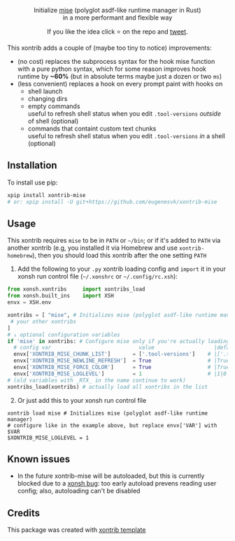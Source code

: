 <p align="center">
Initialize <a href="https://github.com/jdx/mise" target="_blank">mise</a> (polyglot asdf-like runtime manager in Rust)</br>
in a more performant and flexible way
</p>

<p align="center">  
If you like the idea click ⭐ on the repo and <a href="https://twitter.com/intent/tweet?text=Nice%20xontrib%20for%20the%20xonsh%20shell!&url=https://github.com/eugenesvk/xontrib-mise" target="_blank">tweet</a>.
</p>

This xontrib adds a couple of (maybe too tiny to notice) improvements:

  - (no cost) replaces the subprocess syntax for the hook mise function with a pure python syntax, which for some reason improves hook runtime by __~60%__ (but in absolute terms maybe just a dozen or two `ms`)
  - (less convenient) replaces a hook on every prompt paint with hooks on
    - shell launch
    - changing dirs
    - empty commands</br>
      useful to refresh shell status when you edit `.tool-versions` _outside_ of shell (optional)
    - commands that containt custom text chunks</br>
      useful to refresh shell status when you edit `.tool-versions`  _in_ a shell (optional)

## Installation

To install use pip:

```bash
xpip install xontrib-mise
# or: xpip install -U git+https://github.com/eugenesvk/xontrib-mise
```

## Usage

This xontrib requires `mise` to be in `PATH` or `~/bin`; or if it's added to `PATH` via another xontrib (e.g, you installed it via Homebrew and use `xontrib-homebrew`), then you should load this xontrib after the one setting `PATH`

1. Add the following to your `.py` xontrib loading config and `import` it in your xonsh run control file (`~/.xonshrc` or `~/.config/rc.xsh`):
```py
from xonsh.xontribs 	import xontribs_load
from xonsh.built_ins	import XSH
envx = XSH.env

xontribs = [ "mise", # Initializes mise (polyglot asdf-like runtime manager)
 # your other xontribs
]
# ↓ optional configuration variables
if 'mise' in xontribs: # Configure mise only if you're actually loading
  # config var                        	  value             	  |default|alt_cmd¦ comment
  envx['XONTRIB_MISE_CHUNK_LIST']     	= ['.tool-versions']	# |['.tool-versions']|False¦ (feeble attempts to track edits to `.tool-versions` in the command line) update mise status if command contains any of the string chunks in this list; False to disable this listener completely
  envx['XONTRIB_MISE_NEWLINE_REFRESH']	= True              	# |True|False¦ update mise status if command is empty (e.g, ⏎ on a blank line to refresh after editing `.tool-versions` in a text editor); False to disable this listener completely
  envx['XONTRIB_MISE_FORCE_COLOR']    	= True              	# |True|False¦ preserve colored mise output
  envx['XONTRIB_MISE_LOGLEVEL']       	= 1                 	# |1|0¦ print xontrib log messages: 0 none, 1 error; 'mise' stderr is always passed through
# (old variables with _RTX_ in the name continue to work)
xontribs_load(xontribs) # actually load all xontribs in the list
```

2. Or just add this to your xonsh run control file
```xsh
xontrib load mise # Initializes mise (polyglot asdf-like runtime manager)
# configure like in the example above, but replace envx['VAR'] with $VAR
$XONTRIB_MISE_LOGLEVEL = 1
```

## Known issues

- In the future xontrib-mise will be autoloaded, but this is currently blocked due to a [xonsh bug](https://github.com/xonsh/xonsh/issues/5020): too early autoload prevens reading user config; also, autoloading can't be disabled

## Credits

This package was created with [xontrib template](https://github.com/xonsh/xontrib-template)
